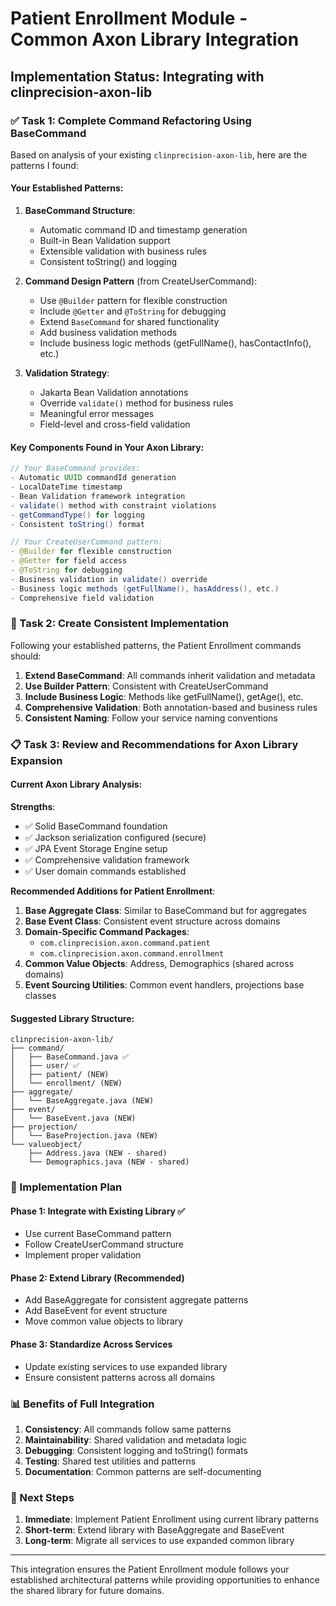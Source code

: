 # Patient Enrollment Module - Common Axon Library Integration

## Implementation Status: Integrating with clinprecision-axon-lib

### ✅ Task 1: Complete Command Refactoring Using BaseCommand

Based on analysis of your existing `clinprecision-axon-lib`, here are the patterns I found:

#### Your Established Patterns:

1. **BaseCommand Structure**:
   - Automatic command ID and timestamp generation
   - Built-in Bean Validation support
   - Extensible validation with business rules
   - Consistent toString() and logging

2. **Command Design Pattern** (from CreateUserCommand):
   - Use `@Builder` pattern for flexible construction
   - Include `@Getter` and `@ToString` for debugging
   - Extend `BaseCommand` for shared functionality
   - Add business validation methods
   - Include business logic methods (getFullName(), hasContactInfo(), etc.)

3. **Validation Strategy**:
   - Jakarta Bean Validation annotations
   - Override `validate()` method for business rules
   - Meaningful error messages
   - Field-level and cross-field validation

#### Key Components Found in Your Axon Library:

```java
// Your BaseCommand provides:
- Automatic UUID commandId generation
- LocalDateTime timestamp
- Bean Validation framework integration
- validate() method with constraint violations
- getCommandType() for logging
- Consistent toString() format

// Your CreateUserCommand pattern:
- @Builder for flexible construction
- @Getter for field access
- @ToString for debugging
- Business validation in validate() override
- Business logic methods (getFullName(), hasAddress(), etc.)
- Comprehensive field validation
```

### 🔧 Task 2: Create Consistent Implementation

Following your established patterns, the Patient Enrollment commands should:

1. **Extend BaseCommand**: All commands inherit validation and metadata
2. **Use Builder Pattern**: Consistent with CreateUserCommand
3. **Include Business Logic**: Methods like getFullName(), getAge(), etc.
4. **Comprehensive Validation**: Both annotation-based and business rules
5. **Consistent Naming**: Follow your service naming conventions

### 📋 Task 3: Review and Recommendations for Axon Library Expansion

#### Current Axon Library Analysis:

**Strengths**:
- ✅ Solid BaseCommand foundation
- ✅ Jackson serialization configured (secure)
- ✅ JPA Event Storage Engine setup
- ✅ Comprehensive validation framework
- ✅ User domain commands established

**Recommended Additions for Patient Enrollment**:

1. **Base Aggregate Class**: Similar to BaseCommand but for aggregates
2. **Base Event Class**: Consistent event structure across domains
3. **Domain-Specific Command Packages**: 
   - `com.clinprecision.axon.command.patient`
   - `com.clinprecision.axon.command.enrollment`
4. **Common Value Objects**: Address, Demographics (shared across domains)
5. **Event Sourcing Utilities**: Common event handlers, projections base classes

#### Suggested Library Structure:

```
clinprecision-axon-lib/
├── command/
│   ├── BaseCommand.java ✅
│   ├── user/ ✅
│   ├── patient/ (NEW)
│   └── enrollment/ (NEW)
├── aggregate/
│   └── BaseAggregate.java (NEW)
├── event/
│   └── BaseEvent.java (NEW)
├── projection/
│   └── BaseProjection.java (NEW)
└── valueobject/
    ├── Address.java (NEW - shared)
    └── Demographics.java (NEW - shared)
```

### 🎯 Implementation Plan

#### Phase 1: Integrate with Existing Library ✅
- Use current BaseCommand pattern
- Follow CreateUserCommand structure
- Implement proper validation

#### Phase 2: Extend Library (Recommended)
- Add BaseAggregate for consistent aggregate patterns
- Add BaseEvent for event structure
- Move common value objects to library

#### Phase 3: Standardize Across Services
- Update existing services to use expanded library
- Ensure consistent patterns across all domains

### 📊 Benefits of Full Integration

1. **Consistency**: All commands follow same patterns
2. **Maintainability**: Shared validation and metadata logic
3. **Debugging**: Consistent logging and toString() formats
4. **Testing**: Shared test utilities and patterns
5. **Documentation**: Common patterns are self-documenting

### 🚀 Next Steps

1. **Immediate**: Implement Patient Enrollment using current library patterns
2. **Short-term**: Extend library with BaseAggregate and BaseEvent
3. **Long-term**: Migrate all services to use expanded common library

---

This integration ensures the Patient Enrollment module follows your established architectural patterns while providing opportunities to enhance the shared library for future domains.